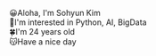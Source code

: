 😀Aloha, I'm Sohyun Kim <br>
🥕I'm interested in Python, AI, BigData <br>
🍀I'm 24 years old <br>
😽Have a nice day
